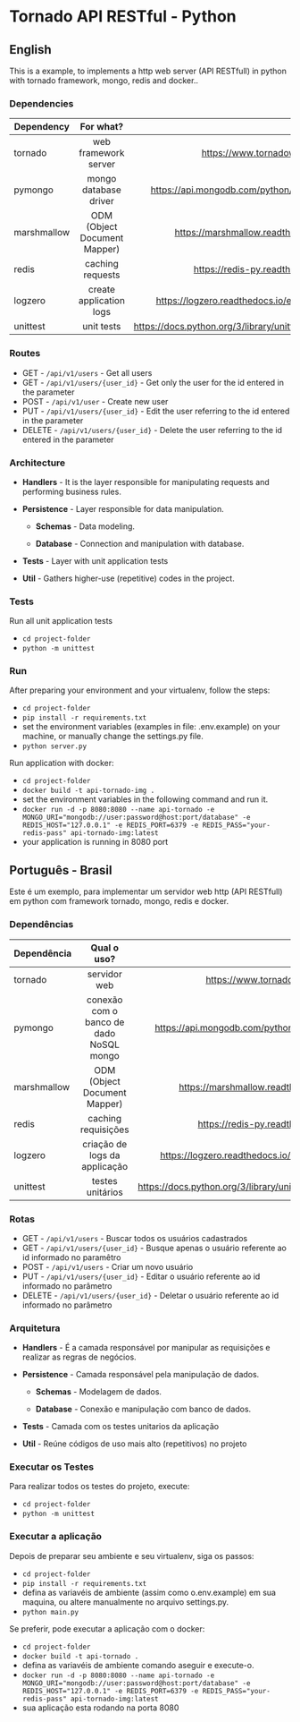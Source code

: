 # Tornado API RESTful - Python

## English

This is a example, to implements a http web server (API RESTfull) in python with tornado framework, mongo, redis and docker..


### Dependencies

| Dependency        | For what?           | Link  |
| ------------- |:-------------:| -----:|
| tornado | web framework server    |    https://www.tornadoweb.org/ |
| pymongo      | mongo database driver | https://api.mongodb.com/python/current/ |
| marshmallow      | ODM (Object Document Mapper)     |   https://marshmallow.readthedocs.io |
| redis | caching requests | https://redis-py.readthedocs.io |
| logzero | create application logs   |    https://logzero.readthedocs.io/en/latest/ |
| unittest | unit tests   |    https://docs.python.org/3/library/unittest.html |


### Routes

* GET - `/api/v1/users` - Get all users
* GET - `/api/v1/users/{user_id}` - Get only the user for the id entered in the parameter
* POST - `/api/v1/user` - Create new user
* PUT - `/api/v1/users/{user_id}` - Edit the user referring to the id entered in the parameter
* DELETE - `/api/v1/users/{user_id}` - Delete the user referring to the id entered in the parameter

### Architecture

* **Handlers** - It is the layer responsible for manipulating requests and performing business rules.

* **Persistence** - Layer responsible for data manipulation.

    * **Schemas** - Data modeling.
    
    * **Database** - Connection and manipulation with database.
    
* **Tests** - Layer with unit application tests

* **Util** - Gathers higher-use (repetitive) codes in the project.


### Tests
Run all unit application tests
* `cd project-folder`
* `python -m unittest`

### Run
After preparing your environment and your virtualenv, follow the steps:

* `cd project-folder`
* `pip install -r requirements.txt`
*  set the environment variables (examples in file: .env.example) on your machine, or manually change the settings.py file.
* `python server.py`

Run application with docker:
* `cd project-folder`
* `docker build -t api-tornado-img .`
*  set the environment variables in the following command and run it.
* `docker run -d -p 8080:8080 --name api-tornado -e MONGO_URI="mongodb://user:password@host:port/database" -e REDIS_HOST="127.0.0.1" -e REDIS_PORT=6379 -e REDIS_PASS="your-redis-pass" api-tornado-img:latest`
* your application is running in 8080 port

##


## Português - Brasil

Este é um exemplo, para implementar um servidor web http (API RESTfull) em python com framework tornado, mongo, redis e docker.


### Dependências

| Dependência        | Qual o uso?           | Link  |
| ------------- |:-------------:| -----:|
| tornado | servidor web    |    https://www.tornadoweb.org/ |
| pymongo      | conexão com o banco de dado NoSQL mongo | https://api.mongodb.com/python/current/ |
| marshmallow      | ODM (Object Document Mapper)    |   https://marshmallow.readthedocs.io |
| redis | caching requisições | https://redis-py.readthedocs.io |
| logzero | criação de logs da applicação   |    https://logzero.readthedocs.io/en/latest/ |
| unittest | testes unitários   |    https://docs.python.org/3/library/unittest.html |

### Rotas

* GET - `/api/v1/users` - Buscar todos os usuários cadastrados
* GET - `/api/v1/users/{user_id}` - Busque apenas o usuário referente ao id informado no paramêtro
* POST - `/api/v1/users` - Criar um novo usuário
* PUT - `/api/v1/users/{user_id}` - Editar o usuário referente ao id informado no parâmetro
* DELETE - `/api/v1/users/{user_id}` - Deletar o usuário referente ao id informado no parâmetro

### Arquitetura

* **Handlers** - É a camada responsável por manipular as requisições e realizar as regras de negócios.

* **Persistence** - Camada responsável pela manipulação de dados.

    * **Schemas** - Modelagem de dados.
    
    * **Database** - Conexão e manipulação com banco de dados.

* **Tests** - Camada com os testes unitarios da aplicação

* **Util** - Reúne códigos de uso mais alto (repetitivos) no projeto


### Executar os Testes
Para realizar todos os testes do projeto, execute:
* `cd project-folder`
* `python -m unittest`


### Executar a aplicação

Depois de preparar seu ambiente e seu virtualenv, siga os passos:

* `cd project-folder`
* `pip install -r requirements.txt`
*  defina as variavéis de ambiente (assim como o.env.example) em sua maquina, ou altere manualmente no arquivo settings.py.
* `python main.py`

Se preferir, pode executar a aplicação com o docker:
* `cd project-folder`
* `docker build -t api-tornado .`
* defina as variavéis de ambiente comando aseguir e execute-o.
* `docker run -d -p 8080:8080 --name api-tornado -e MONGO_URI="mongodb://user:password@host:port/database" -e REDIS_HOST="127.0.0.1" -e REDIS_PORT=6379 -e REDIS_PASS="your-redis-pass" api-tornado-img:latest`
* sua aplicação esta rodando na porta 8080
